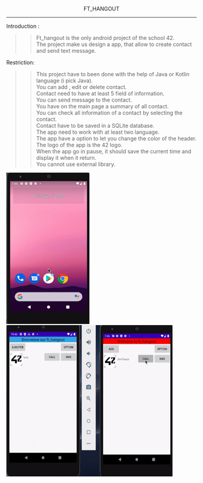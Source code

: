 <p align="center" style="bold">FT_HANGOUT</p>
<hr/>
Introduction : <br/>
  
  >> Ft_hangout is the only android project of the school 42.<br/>
  >>The project make us design a app, that allow to create contact and send text message.
  
Restriction:<br/>

>> This project have to been done with the help of Java or Kotlin language (i pick Java).<br/>
>> You can add , edit or delete contact.<br/>
>> Contact need to have at least 5 field of information.<br/>
>> You can send message to the contact.<br/>
>> You have on the main page a summary of all contact.<br/>
>> You can check all information of a contact by selecting the contact.<br/>
>> Contact have to be saved in a SQLite database.<br/>
>> The app need to work with at least two language.<br/>
>> The app have a option to let you change the color of the header.<br/>
>> The logo of the app is the 42 logo.<br/>
>> When the app go in pause, it should save the current time and display it when it return.<br/>
>> You cannot use external library.<br/>

<img src="ft_hangout.gif" width="220" height="400"/>

<img src="ft_hangout2.gif" width="440" height="400"/>
